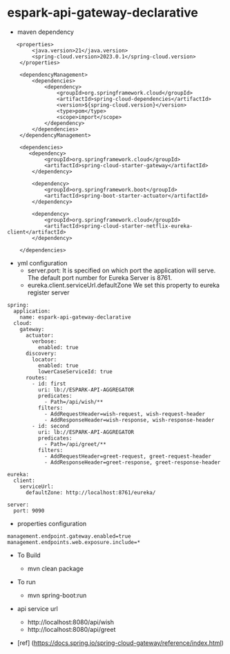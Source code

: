 # espark-api-gateway-declarative


* maven dependency
```  
   <properties>
		<java.version>21</java.version>
		<spring-cloud.version>2023.0.1</spring-cloud.version>
	</properties>
	
    <dependencyManagement>
		<dependencies>
			<dependency>
				<groupId>org.springframework.cloud</groupId>
				<artifactId>spring-cloud-dependencies</artifactId>
				<version>${spring-cloud.version}</version>
				<type>pom</type>
				<scope>import</scope>
			</dependency>
		</dependencies>
	</dependencyManagement>
	
    <dependencies>
       <dependency>
			<groupId>org.springframework.cloud</groupId>
			<artifactId>spring-cloud-starter-gateway</artifactId>
		</dependency>

		<dependency>
			<groupId>org.springframework.boot</groupId>
			<artifactId>spring-boot-starter-actuator</artifactId>
		</dependency>

		<dependency>
			<groupId>org.springframework.cloud</groupId>
			<artifactId>spring-cloud-starter-netflix-eureka-client</artifactId>
		</dependency>

    </dependencies>
```

* yml configuration
    * server.port: It is specified on which port the application will serve. The default port number for Eureka Server is 8761.
    * eureka.client.serviceUrl.defaultZone We set this property to eureka register server
```
spring:
  application:
    name: espark-api-gateway-declarative
  cloud:
    gateway:
      actuator:
        verbose:
          enabled: true
      discovery:
        locator:
          enabled: true
          lowerCaseServiceId: true
      routes:
        - id: first
          uri: lb://ESPARK-API-AGGREGATOR
          predicates:
            - Path=/api/wish/**
          filters:
            - AddRequestHeader=wish-request, wish-request-header
            - AddResponseHeader=wish-response, wish-response-header
        - id: second
          uri: lb://ESPARK-API-AGGREGATOR
          predicates:
            - Path=/api/greet/**
          filters:
            - AddRequestHeader=greet-request, greet-request-header
            - AddResponseHeader=greet-response, greet-response-header

eureka:
  client:
    serviceUrl:
      defaultZone: http://localhost:8761/eureka/

server:
  port: 9090
``` 

* properties configuration
```
management.endpoint.gateway.enabled=true
management.endpoints.web.exposure.include=*
```

* To Build
    * mvn clean package

* To run
    * mvn spring-boot:run

* api service url
    * http://localhost:8080/api/wish
    * http://localhost:8080/api/greet

* [ref] (https://docs.spring.io/spring-cloud-gateway/reference/index.html)